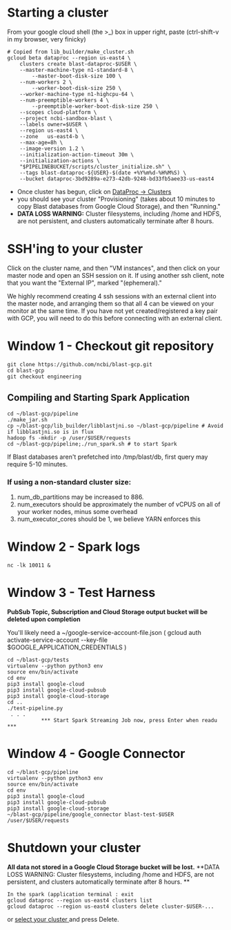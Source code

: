 # Starting a cluster

From your google cloud shell (the >_) box in upper right, paste
(ctrl-shift-v in my browser, very finicky)
```shell
# Copied from lib_builder/make_cluster.sh
gcloud beta dataproc --region us-east4 \
    clusters create blast-dataproc-$USER \
    --master-machine-type n1-standard-8 \
        --master-boot-disk-size 100 \
    --num-workers 2 \
        --worker-boot-disk-size 250 \
    --worker-machine-type n1-highcpu-64 \
    --num-preemptible-workers 4 \
        --preemptible-worker-boot-disk-size 250 \
    --scopes cloud-platform \
    --project ncbi-sandbox-blast \
    --labels owner=$USER \
    --region us-east4 \
    --zone   us-east4-b \
    --max-age=8h \
    --image-version 1.2 \
    --initialization-action-timeout 30m \
    --initialization-actions \
    "$PIPELINEBUCKET/scripts/cluster_initialize.sh" \
    --tags blast-dataproc-${USER}-$(date +%Y%m%d-%H%M%S) \
    --bucket dataproc-3bd9289a-e273-42db-9248-bd33fb5aee33-us-east4
```

* Once cluster has begun, click on [ DataProc ->  Clusters ](https://console.cloud.google.com/dataproc/clusters?project=ncbi-sandbox-blast)
* you should see your cluster "Provisioning" (takes about 10 minutes to copy Blast databases from Google Cloud Storage), and then "Running."
* **DATA LOSS WARNING:** Cluster filesystems, including /home and HDFS, are not persistent, and clusters automatically terminate after 8 hours.

# SSH'ing to your cluster
Click on the cluster name, and then "VM instances", and then click on your
master node and open an SSH session on it. If using another ssh client, note that you want the "External IP", marked "(ephemeral)."

We highly recommend creating 4 ssh sessions with an external client into the master node, and arranging them so that all 4 can be viewed on your monitor at the same time. If you have not yet created/registered a key pair with GCP, you will need to do this before connecting with an external client.

# Window 1 - Checkout git repository
```shell
git clone https://github.com/ncbi/blast-gcp.git
cd blast-gcp
git checkout engineering
```

## Compiling and Starting Spark Application
```shell
cd ~/blast-gcp/pipeline
./make_jar.sh
cp ~/blast-gcp/lib_builder/libblastjni.so ~/blast-gcp/pipeline # Avoid if libblastjni.so is in flux
hadoop fs -mkdir -p /user/$USER/requests
cd ~/blast-gcp/pipeline;./run_spark.sh # to start Spark
```
If Blast databases aren't prefetched into /tmp/blast/db, first query may require 5-10 minutes.
### If using a non-standard cluster size:
1. num_db_partitions may be increased to 886.
2. num_executors should be approximately the number of vCPUS on all of your worker nodes, minus some overhead
3. num_executor_cores should be 1, we believe YARN enforces this


# Window 2 - Spark logs
```console
nc -lk 10011 &
```

# Window 3 - Test Harness
**PubSub Topic, Subscription and Cloud Storage output bucket will be deleted upon completion**

You'll likely need a ~/google-service-account-file.json
( gcloud auth activate-service-account --key-file $GOOGLE_APPLICATION_CREDENTIALS )

```console
cd ~/blast-gcp/tests
virtualenv --python python3 env
source env/bin/activate
cd env
pip3 install google-cloud
pip3 install google-cloud-pubsub
pip3 install google-cloud-storage
cd ..
./test-pipeline.py
 . . . 
           *** Start Spark Streaming Job now, press Enter when readu ***
```

# Window 4 - Google Connector
```console
cd ~/blast-gcp/pipeline
virtualenv --python python3 env
source env/bin/activate
cd env
pip3 install google-cloud
pip3 install google-cloud-pubsub
pip3 install google-cloud-storage
~/blast-gcp/pipeline/google_connector blast-test-$USER /user/$USER/requests
```

# Shutdown your cluster
**All data not stored in a Google Cloud Storage bucket will be lost.**
**DATA LOSS WARNING: Cluster filesystems, including /home and HDFS, are not persistent, and clusters automatically terminate after 8 hours. **

```console
In the spark (application terminal : exit
gcloud dataproc --region us-east4 clusters list
gcloud dataproc --region us-east4 clusters delete cluster-$USER-...
```
or [ select your cluster ](https://console.cloud.google.com/dataproc/clusters?project=ncbi-sandbox-blast) and press Delete.
